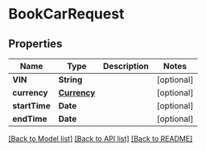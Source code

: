 # BookCarRequest

## Properties
Name | Type | Description | Notes
------------ | ------------- | ------------- | -------------
**VIN** | **String** |  | [optional] 
**currency** | [**Currency**](Currency.md) |  | [optional] 
**startTime** | **Date** |  | [optional] 
**endTime** | **Date** |  | [optional] 

[[Back to Model list]](../README.md#documentation-for-models) [[Back to API list]](../README.md#documentation-for-api-endpoints) [[Back to README]](../README.md)


